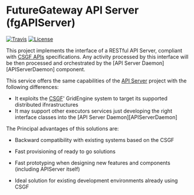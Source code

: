 # FutureGateway API Server (fgAPIServer)
[![Travis](http://img.shields.io/travis/FutureGateway/geAPIServer/master.png)](https://travis-ci.org/FutureGateway/fgAPIServer)
[![License](https://img.shields.io/github/license/FutureGateway/geAPIServer.svg?style?flat)](http://www.apache.org/licenses/LICENSE-2.0.txt)

This project implements the interface of a RESTful API Server, compliant with [CSGF APIs][specs] specifications. Any activity processed by this interface will be then processed and orchestrated by the [API Server Daemon][APIServerDaemon] component.

This service offers the same capabilities of the [API Server][APIServer] project with the following differences:
 - It exploits the [CSGF][CSGF]' GridEngine system to target its supported distributed ifnrastructures
 - It may support other executors services just developing the right interface classes into the [API Server Daemon][APIServerDaemon] 

The Principal advantages of this solutions are:

 - Backward compatibility with existing systems based on the CSGF
 - Fast provisioning of ready to go solutions
 - Fast prototyping when designing new features and components (including APIServer itself)
 - Ideal solution for existing development environments already using CSGF

   [specs]: <http://docs.csgfapis.apiary.io/#reference/v1.0/application/create-a-task>
   [CSGF]: <https://www.catania-science-gateways.it>
   [API Server Daemon]: <https://github.com/FutureGateway/APIServerDaemon>
   [APIServer]: <https://github.com/FutureGateway/APIServer>
